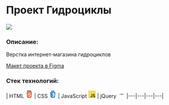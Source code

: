 # Проект Гидроциклы

<kbd><img width="900" align="center" src="http://bgfons.com/uploads/carbon/carbon_texture1882.jpg"></kbd>

### Описание:

Верстка интернет-магазина гидроциклов

[Макет проекта в Figma](https://www.figma.com/file/06Wtb2sNAylc3AVG8HL5pl/gidrotsikly?type=design&node-id=0%3A1&mode=design&t=qzftzjoOmp3nUrHm-1 'ссылка на макет')

### Стек технологий:

| HTML <code><img  height="20"  src="https://raw.githubusercontent.com/github/explore/80688e429a7d4ef2fca1e82350fe8e3517d3494d/topics/html/html.png"></code>
| CSS <code><img  height="20"  src="https://raw.githubusercontent.com/github/explore/80688e429a7d4ef2fca1e82350fe8e3517d3494d/topics/css/css.png"></code>
| JavaScript <code><img  height="20"  src="https://raw.githubusercontent.com/github/explore/80688e429a7d4ef2fca1e82350fe8e3517d3494d/topics/javascript/javascript.png"></code>
| jQuery <code><img  height="20"  src="https://raw.githubusercontent.com/github/explore/80688e429a7d4ef2fca1e82350fe8e3517d3494d/topics/jquery/jquery.png"></code>
|---|---|---|---|
